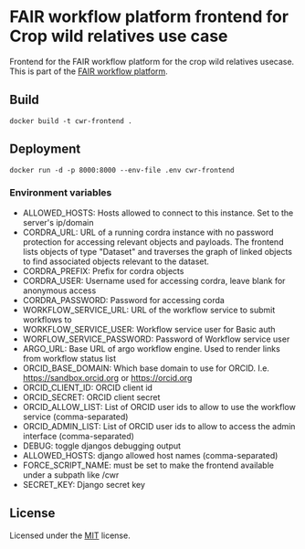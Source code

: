 # FAIR workflow platform frontend for Crop wild relatives use case

Frontend for the FAIR workflow platform for the crop wild relatives usecase.
This is part of the [FAIR workflow platform](https://github.com/dnlbauer/FAIR-workflow-platform).

## Build

`docker build -t cwr-frontend .`

## Deployment


`docker run -d -p 8000:8000 --env-file .env cwr-frontend`

### Environment variables

- ALLOWED_HOSTS: Hosts allowed to connect to this instance. Set to the server's ip/domain
- CORDRA_URL: URL of a running cordra instance with no password protection for accessing relevant objects and payloads. The frontend lists objects of type "Dataset" and traverses the graph of linked objects to find associated objects relevant to the dataset.
- CORDRA_PREFIX: Prefix for cordra objects
- CORDRA_USER: Username used for accessing cordra, leave blank for anonymous access
- CORDRA_PASSWORD: Password for accessing corda
- WORKFLOW_SERVICE_URL: URL of the workflow service to submit workflows to
- WORKFLOW_SERVICE_USER: Workflow service user for Basic auth
- WORFLOW_SERVICE_PASSWORD: Password of Workflow service user
- ARGO_URL: Base URL of argo workflow engine. Used to render links from workflow status list
- ORCID_BASE_DOMAIN: Which base domain to use for ORCID. I.e. https://sandbox.orcid.org or https://orcid.org
- ORCID_CLIENT_ID: ORCID client id
- ORCID_SECRET: ORCID client secret
- ORCID_ALLOW_LIST: List of ORCID user ids to allow to use the workflow service (comma-separated)
- ORCID_ADMIN_LIST: List of ORCID user ids to allow to access the admin interface (comma-separated)
- DEBUG: toggle djangos debugging output
- ALLOWED_HOSTS: django allowed host names (comma-separated)
- FORCE_SCRIPT_NAME: must be set to make the frontend available under a subpath like /cwr
- SECRET_KEY: Django secret key

## License

Licensed under the [MIT](./LICENSE) license.
